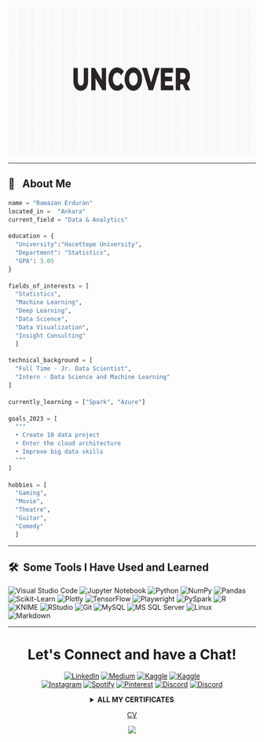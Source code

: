 <p align="center">
  <a href="https://github.com/AshNumpy/ashnumpy/blob/main/ramazan_erduran_cv.pdf" target="_blank">
  <img src= "https://raw.githubusercontent.com/AshNumpy/ashnumpy/main/Typo Opener.gif" height=300>
  </a>
</p>

---

<h2> 👻 &nbsp; About Me</h2>

```python
name = "Ramazan Erduran"
located_in =  "Ankara"
current_field = "Data & Analytics"

education = {
  "University":"Hacettepe University",
  "Department": "Statistics",
  "GPA": 3.05
}

fields_of_interests = [
  "Statistics",
  "Machine Learning",
  "Deep Learning",
  "Data Science",
  "Data Visualization",
  "Insight Consulting"
  ]

technical_background = [
  "Full Time - Jr. Data Scientist",
  "Intern - Data Science and Machine Learning"
]
  
currently_learning = ["Spark", "Azure"]

goals_2023 = [
  """
  • Create 10 data project
  • Enter the cloud architecture
  • Improve big data skills
  """
]

hobbies = [
  "Gaming",
  "Movie",
  "Theatre",
  "Guitar",
  "Comedy"
  ]
```
  
---  
  
<h2> 🛠️ &nbsp;Some Tools I Have Used and Learned</h2>

![Visual Studio Code](https://img.shields.io/badge/Visual%20Studio%20Code-0078D4?style=for-the-badge&logo=Visual%20Studio&logoColor=white&height=50)
![Jupyter Notebook](https://img.shields.io/badge/Jupyter%20Notebook-F37626?style=for-the-badge&logo=Jupyter&logoColor=white&height=50)
![Python](https://img.shields.io/badge/Python-3776AB?style=for-the-badge&logo=python&logoColor=white&height=50)
![NumPy](https://img.shields.io/badge/NumPy-013243?style=for-the-badge&logo=NumPy&logoColor=white&height=50)
![Pandas](https://img.shields.io/badge/Pandas-150458?style=for-the-badge&logo=pandas&logoColor=white&height=50)
![Scikit-Learn](https://img.shields.io/badge/Scikit--Learn-F7931E?style=for-the-badge&logo=scikit-learn&logoColor=white&height=50)
![Plotly](https://img.shields.io/badge/Plotly-3D4D71?style=for-the-badge&logo=Plotly&logoColor=white&height=50)
![TensorFlow](https://img.shields.io/badge/TensorFlow-FF6F00?style=for-the-badge&logo=TensorFlow&logoColor=white&height=50)
![Playwright](https://img.shields.io/badge/Playwright-2EAD33?style=for-the-badge&logo=Playwright&logoColor=white&height=50)
![PySpark](https://img.shields.io/badge/PySpark-E25A1C?style=for-the-badge&logo=Apache%20Spark&logoColor=white&height=50)
![R](https://img.shields.io/badge/R-276DC3?style=for-the-badge&logo=R&logoColor=white&height=50)
![KNIME](https://img.shields.io/badge/KNIME-FDDA28?style=for-the-badge&logo=KNIME&logoColor=white&height=50)
![RStudio](https://img.shields.io/badge/RStudio-75AADB?style=for-the-badge&logo=R&logoColor=white&height=50)
![Git](https://img.shields.io/badge/Git-F05032?style=for-the-badge&logo=Git&logoColor=white&height=50)
![MySQL](https://img.shields.io/badge/MySQL-4479A1?style=for-the-badge&logo=MySQL&logoColor=white&height=50)
![MS SQL Server](https://img.shields.io/badge/MSSQL-CC2927?style=for-the-badge&logo=Microsoft%20SQL%20Server&logoColor=white&height=50)
![Linux](https://img.shields.io/badge/Linux-FCC624?style=for-the-badge&logo=Linux&logoColor=white&height=50)
![Markdown](https://img.shields.io/badge/Markdown-%23000000.svg?style=for-the-badge&logo=markdown&logoColor=white&height=50)

---

<h1 align="center">
  Let's Connect and have a Chat!
</h1>

<p align="center">
    <a href="https://www.linkedin.com/in/ramazan-erduran/" target="_blank"><img src="https://img.shields.io/badge/LinkedIn-0077B5?style=for-the-badge&logo=linkedin&logoColor=white" alt="LinkedIn"></a>
    <a href="https://medium.com/@ashnumpy/" target="_blank"><img src="https://img.shields.io/badge/Medium-%2312100E.svg?style=for-the-badge&logo=medium&logoColor=white" alt="Medium"></a>
      <a href="https://www.kaggle.com/ramazanerduran/" target="_blank"><img src="https://img.shields.io/badge/Kaggle-20BEFF?style=for-the-badge&logo=kaggle&logoColor=white" alt="Kaggle"></a>
      <a href="https://stackoverflow.com/users/19245941/ramazan-e" target="_blank"><img src="https://img.shields.io/badge/Stack_Overflow-FE7A16?style=for-the-badge&logo=stack-overflow&logoColor=white" alt="Kaggle"></a>
  <br>
      <a href="https://instagram.com/rz_png?igshid=YmMyMTA2M2Y=" target="_blank"><img src="https://img.shields.io/badge/Instagram-F50283?style=for-the-badge&logo=instagram&logoColor=white" alt="Instagram"></a>
    <a href="https://open.spotify.com/user/r_erduran42?si=1569da0b5f304493" target="_blank"><img src="https://img.shields.io/badge/Spotify-1ED760?style=for-the-badge&logo=spotify&logoColor=white" alt="Spotify"></a>
    <a href="https://pin.it/2ji61vM" target="_blank"><img src="https://img.shields.io/badge/Pinterest-BD081C?style=for-the-badge&logo=pinterest&logoColor=white" alt="Pinterest"></a>
    <a href="mailto:ramazan.erduran@outlook.com.tr" target="_blank"><img src="https://img.shields.io/badge/Outlook-0078D4?style=for-the-badge&logo=microsoft-outlook&logoColor=white" alt="Discord"></a>
  <a href="https://discord.gg/KODUNUZ/" target="_blank"><img src="https://img.shields.io/badge/Discord-7289DA?style=for-the-badge&logo=discord&logoColor=white" alt="Discord"></a>
</p>

<details align="center">
  <summary><b>ALL MY CERTIFICATES</b></summary>
  
  <h3>DataCamp</h3>
   - <a href="https://www.datacamp.com/statement-of-accomplishment/track/eb7026e17d8e342625b5c4d58013614d16dbf231">
      Data Scientist with Python
    </a>
    <br>
    - <a href="https://raw.githubusercontent.com/AshNumpy/ashnumpy/main/Certs/R/intermediate%20r.png">
      Intermediate R
    </a>
    <br>
    - <a href="https://raw.githubusercontent.com/AshNumpy/ashnumpy/main/Certs/R/intro%20to%20r.png">
      Introduction to R
    </a>
    <br>
    - <a href="https://raw.githubusercontent.com/AshNumpy/ashnumpy/main/Certs/R/intro%20tidyverse.png">
      Introduction to Tidyverse
    </a>
    <br>
    - <a href="https://raw.githubusercontent.com/AshNumpy/ashnumpy/main/Certs/R/manipulation%20dplyr.png">
      Data Manipulation with Dplyr
    </a>
    <br>
    - <a href="https://raw.githubusercontent.com/AshNumpy/ashnumpy/main/Certs/R/joining%20dplyr.png">
      Joinin Data with Dplyr
    </a>
    <br>
    - <a href="https://raw.githubusercontent.com/AshNumpy/ashnumpy/main/Certs/R/intermediate%20ggplot2.png">
      Intermediate Data Visualization with ggplot2
    </a>
    <br>
    - <a href="https://raw.githubusercontent.com/AshNumpy/ashnumpy/main/Certs/R/intro%20ggplot1.png">
      Introduction to Data Visualization with ggplot2
    </a>

  <h3>Global AI Hub</h3>
  - <a href="https://globalaihub.com/verify/?certificate=eyJ1c2VyLWlkIjoxNTUzODksImNvdXJzZS1pZCI6NTkyMDUsImNlcnQtaWQiOiI3MzA2NSJ9">
      Yapay Zekaya İlk Adım
    </a>
    <br>  
  - <a href="https://raw.githubusercontent.com/AshNumpy/ashnumpy/main/Certs/digital_talent.jpeg">
      Digital Talent Summit
    </a>
    <br>
    - <a href="https://globalaihub.com/verify/?certificate=eyJ1c2VyLWlkIjoxNTUzODksImNvdXJzZS1pZCI6MTE4MjQ0LCJjZXJ0LWlkIjoiMTE4MjQ4In0=">
      AKBANK Data Analysis Bootcamp
    </a>
    <br>
    - <a href="https://globalaihub.com/verify/?certificate=eyJ1c2VyLWlkIjoxNTUzODksImNvdXJzZS1pZCI6MTE4MTA4LCJjZXJ0LWlkIjoiMTE4MTE2In0=">
      AYGAZ Python Bootcamp
    </a>  
    <br>
    - <a href="https://globalaihub.com/verify/?certificate=eyJ1c2VyLWlkIjoxNTUzODksImNvdXJzZS1pZCI6MTEyODY0LCJjZXJ0LWlkIjoiMTEzMjYzIn0=">
      Python for Machine Learning
    </a>
    <br>
    - <a href="https://globalaihub.com/verify/?certificate=eyJ1c2VyLWlkIjoxNTUzODksImNvdXJzZS1pZCI6MTEwNTQ4LCJjZXJ0LWlkIjoiMTEwODkxIn0=">
      Introduction to Python
    </a>

  <h3>BTK Akademi</h3>
   - <a href="https://www.btkakademi.gov.tr/portal/certificate/validate?certificateId=GoDfnGKyNB">
      Python & Tensorflow for Data Science
    </a>
    <br>
    - <a href="https://www.btkakademi.gov.tr/portal/certificate/validate?certificateId=L8dcnWaqYO">
      Machine Learning with Python
    </a>
 
  <h3>Coderspace</h3>
     - <a href="https://coderspace.io/sertifikalar/93b6d9b5-9e16-425f-a344-70326dc38077">
      AGILE Development Day
    </a>
    <br>

  <h3>KAGGLE</h3>
   - <a href="https://raw.githubusercontent.com/AshNumpy/ashnumpy/main/Certs/Py/Intermediate%20Machine%20Learning.png">
      Intermediate Machine Learning
    </a>
    <br>
    - <a href="https://raw.githubusercontent.com/AshNumpy/ashnumpy/main/Certs/Py/Introduction%20to%20Machine%20Learning.png">
      Introduction to Machine Learning
    </a>
    <br>
    - <a href="https://raw.githubusercontent.com/AshNumpy/ashnumpy/main/Certs/Py/Data%20Visualization.png">
      Data Visualization with Python
    </a>
  
</details>

<p align="center">
<a href="https://github.com/AshNumpy/ashnumpy/blob/main/ramazan_erduran_cv.pdf"> CV </a>
</p>

<p align="center">
  <img src="https://capsule-render.vercel.app/api?type=waving&color=gradient&height=100&section=footer"/>
</p>
